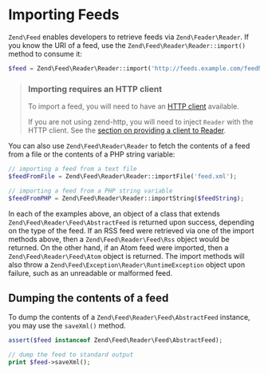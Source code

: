 # Importing Feeds

`Zend\Feed` enables developers to retrieve feeds via `Zend\Feader\Reader`. If
you know the URI of a feed, use the `Zend\Feed\Reader\Reader::import()` method
to consume it:

```php
$feed = Zend\Feed\Reader\Reader::import('http://feeds.example.com/feedName');
```

> ### Importing requires an HTTP client
>
> To import a feed, you will need to have an [HTTP client](zend.feed.http-clients)
> available.
>
> If you are not using zend-http, you will need to inject `Reader` with the HTTP
> client. See the [section on providing a client to Reader](http-clients.md#providing-a-client-to-reader).

You can also use `Zend\Feed\Reader\Reader` to fetch the contents of a feed from
a file or the contents of a PHP string variable:

```php
// importing a feed from a text file
$feedFromFile = Zend\Feed\Reader\Reader::importFile('feed.xml');

// importing a feed from a PHP string variable
$feedFromPHP = Zend\Feed\Reader\Reader::importString($feedString);
```

In each of the examples above, an object of a class that extends
`Zend\Feed\Reader\Feed\AbstractFeed` is returned upon success, depending on the
type of the feed. If an RSS feed were retrieved via one of the import methods
above, then a `Zend\Feed\Reader\Feed\Rss` object would be returned. On the other
hand, if an Atom feed were imported, then a `Zend\Feed\Reader\Feed\Atom` object
is returned. The import methods will also throw a
`Zend\Feed\Exception\Reader\RuntimeException` object upon failure, such as an
unreadable or malformed feed.

## Dumping the contents of a feed

To dump the contents of a `Zend\Feed\Reader\Feed\AbstractFeed` instance, you may
use the `saveXml()` method.

```php
assert($feed instanceof Zend\Feed\Reader\Feed\AbstractFeed);

// dump the feed to standard output
print $feed->saveXml();
```
